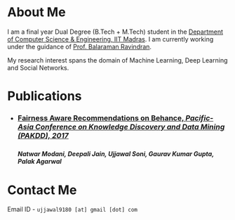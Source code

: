 # About Me

I am a final year Dual Degree (B.Tech + M.Tech) student in the [Department of Computer Science & Engineering, IIT Madras](www.cse.iitm.ac.in). I am currently working under the guidance of [Prof. Balaraman Ravindran](www.cse.iitm.ac.in/~ravi). 

My research interest spans the domain of Machine Learning, Deep Learning and Social Networks.


# Publications

- <a href="https://link.springer.com/chapter/10.1007/978-3-319-57529-2_12"><h3>Fairness Aware Recommendations on Behance, <i>Pacific-Asia Conference on Knowledge Discovery and Data Mining (PAKDD), 2017</i></h3></a>
  <h5></h5>
  <h5> Natwar Modani, Deepali Jain, Ujjawal Soni, Gaurav Kumar Gupta, Palak Agarwal </h5>
  


# Contact Me
Email ID - `ujjawal9180 [at] gmail [dot] com`
